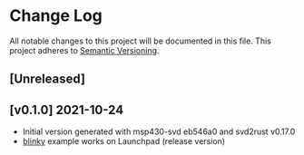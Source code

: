 # Change Log

All notable changes to this project will be documented in this file.
This project adheres to [Semantic Versioning](http://semver.org/).

## [Unreleased]

## [v0.1.0] 2021-10-24
- Initial version generated with msp430-svd eb546a0 and svd2rust v0.17.0
- [blinky](https://github.com/rust-embedded/msp430-quickstart/blob/master/examples/blinky.rs) example works on Launchpad
  (release version)
